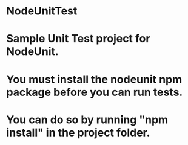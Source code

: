 ﻿# NodeUnitTest

# Sample Unit Test project for NodeUnit.

# You must install the nodeunit npm package before you can run tests.
# You can do so by running "npm install" in the project folder.